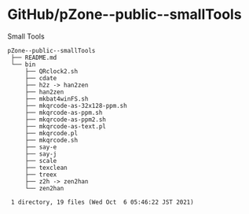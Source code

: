 # GitHub/pZone--public--smallTools

Small Tools


    pZone--public--smallTools
     ├── README.md
     └── bin
         ├── QRclock2.sh
         ├── cdate
         ├── h2z -> han2zen
         ├── han2zen
         ├── mkbat4winFS.sh
         ├── mkqrcode-as-32x128-ppm.sh
         ├── mkqrcode-as-ppm.sh
         ├── mkqrcode-as-ppm2.sh
         ├── mkqrcode-as-text.pl
         ├── mkqrcode.pl
         ├── mkqrcode.sh
         ├── say-e
         ├── say-j
         ├── scale
         ├── texclean
         ├── treex
         ├── z2h -> zen2han
         └── zen2han

     1 directory, 19 files (Wed Oct  6 05:46:22 JST 2021)
